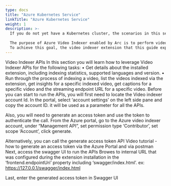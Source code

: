 ```yaml
---
type: docs
title: "Azure Kubernetes Service"
linkTitle: "Azure Kubernetes Service"
weight: 1
description: >-
  If you do not yet have a Kubernetes cluster, the scenarios in this section will guide on creating an AKS cluster with Azure Video Indexer enabled by Arc in an automated fashion using az commands. 
  
  The purpose of Azure Video Indexer enabled by Arc is to perform video and audio analysis on edge devices in a connected fashion, only control plane data is passed to the cloud, while data plane data is stored only on the edge device. 
  To achieve this goal, the video indexer extension that this guide explains how to create needs to be linked to an Azure Video Indexer cloud account. If you don't have such an account, this section will provide instructions on how to create one.
---
```

Video Indexer APIs
In this section you will learn how to leverage Video Indexer APIs for the following tasks:
•	Get details about the installed extension, including indexing statistics, supported languages and version. 
•	Run through the process of indexing a video, list the videos indexed via the extension, get insights for a specific indexed video, get captions for a specific video and the streaming endpoint URL for a specific video. 
Before you can start to run the APIs, you will first need to locate the Video indexer account Id. In the portal, select ‘account settings’ on the left side pane and copy the account ID. it will be used as a parameter for all the APIs.
 
Also, you will need to generate an access token and use the token to authenticate the call. 
From the Azure portal, go to the Azure video indexer account, under 
“Management API”, set permission type ‘Contributor’, set scope ‘Account’,
click generate. 
  
Alternatively, you can call the generate access token API
Video tutorial - how to generate an access token via the Azure Portal and via postman 
 
Next, access the swagger UI to run the APIs
Browes to internal URL that was configured during the extension installation in the ‘frontend.endpointUri’ property including ‘swagger/index.html’.
ex: https://127.0.0.1/swagger/index.html

Last, enter the generated access token in Swagger UI
 
 


 
